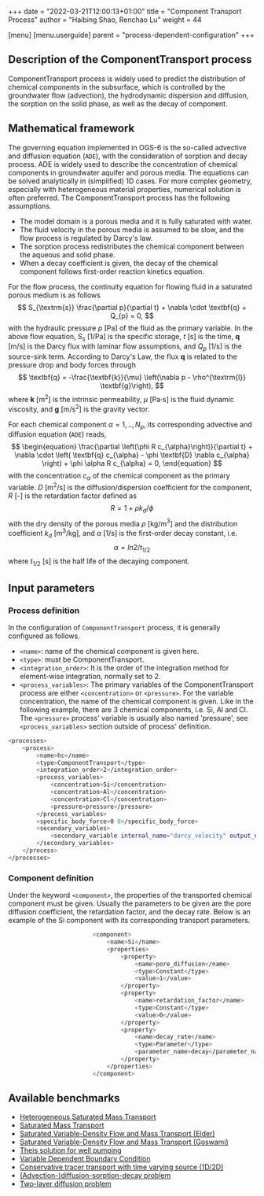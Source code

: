 +++
date = "2022-03-21T12:00:13+01:00"
title = "Component Transport Process"
author = "Haibing Shao, Renchao Lu"
weight = 44

[menu]
  [menu.userguide]
    parent = "process-dependent-configuration"
+++

## Description of the ComponentTransport process

ComponentTransport process is widely used to predict the distribution of chemical components in the subsurface, which is controlled by the groundwater flow (advection), the hydrodynamic dispersion and diffusion, the sorption on the solid phase, as well as the decay of component.

## Mathematical framework

The governing equation implemented in OGS-6 is the so-called advective and diffusion equation (`ADE`), with the consideration of sorption and decay process. ADE is widely used to describe the concentration of chemical components in groundwater aquifer and porous media. The equations can be solved analytically in (simplified) 1D cases. For more complex geometry, especially with heterogeneous material properties, numerical solution is often preferred. The ComponentTransport process has the following assumptions.

* The model domain is a porous media and it is fully saturated with water.
* The fluid velocity in the porous media is assumed to be slow, and the flow process is regulated by Darcy's law.
* The sorption process redistributes the chemical component between the aqueous and solid phase.
* When a decay coefficient is given, the decay of the chemical component follows first-order reaction kinetics equation.

For the flow process, the continuity equation for flowing fluid in a saturated porous medium is as follows
$$
S_{\textrm{s}} \frac{\partial p}{\partial t} + \nabla \cdot \textbf{q} + Q_{p} = 0,
$$
with the hydraulic pressure $p$ [Pa] of the fluid as the primary variable. In the above flow equation, $S_{\textrm{s}}$ [1/Pa] is the specific storage, $t$ [s] is the time, $\textbf{q}$ [m/s] is the Darcy flux with laminar flow assumptions, and $Q_{p}$ [1/s] is the source-sink term. According to Darcy's Law, the flux $\textbf{q}$ is related to the pressure drop and body forces through
$$
\textbf{q} = -\frac{\textbf{k}}{\mu} \left(\nabla p - \rho^{\textrm{l}} \textbf{g}\right),
$$
where $\textbf{k}$ [m$^2$] is the intrinsic permeability, $\mu$ [Pa$\cdot$s] is the fluid dynamic viscosity, and $\textbf{g}$ [m/s$^2$] is the gravity vector.

For each chemical component $\alpha = 1, .., N_p$, its corresponding advective and diffusion equation (`ADE`) reads,
$$
\begin{equation}
\frac{\partial \left(\phi R c_{\alpha}\right)}{\partial t} + \nabla \cdot \left( \textbf{q} c_{\alpha} - \phi \textbf{D} \nabla c_{\alpha} \right) + \phi \alpha R c_{\alpha} = 0,
\end{equation}
$$
with the concentration $c_{\alpha}$ of the chemical component as the primary variable. $D$ [m$^2$/s] is the diffusion/dispersion coefficient for the component, $R$ [-] is the retardation factor defined as
$$
R = 1 + \rho k_{d} / \phi
$$
with the dry density of the porous media $\rho$ [kg/m$^3$] and the distribution coefficient $k_d$ [m$^3$/kg], and $\alpha$ [1/s] is the first-order decay constant, i.e.
$$
\alpha = ln 2 / t_{1/2}
$$
where $t_{1/2}$ [s] is the half life of the decaying component.

## Input parameters

### Process definition

In the configuration of `ComponentTransport` process, it is generally configured as follows.

* `<name>`: name of the chemical component is given here.
* `<type>`: must be ComponentTransport.
* `<integration_order>`: It is the order of the integration method for element-wise integration, normally set to 2.
* `<process_variables>`: The primary variables of the ComponentTransport process are either `<concentration>` or  `<pressure>`. For the variable concentration, the name of the chemical component is given. Like in the following example, there are 3 chemical components, i.e. Si, Al and Cl. The `<pressure>` process' variable is usually also named 'pressure', see `<process_variables>` section outside of process' definition.

```bash
<processes>
    <process>
        <name>hc</name>
        <type>ComponentTransport</type>
        <integration_order>2</integration_order>
        <process_variables>
            <concentration>Si</concentration>
            <concentration>Al</concentration>
            <concentration>Cl</concentration>
            <pressure>pressure</pressure>
        </process_variables>
        <specific_body_force>0 0</specific_body_force>
        <secondary_variables>
            <secondary_variable internal_name="darcy_velocity" output_name="darcy_velocity"/>
        </secondary_variables>
    </process>
</processes>
```

### Component definition

Under the keyword `<component>`, the properties of the transported chemical component must be given. Usually the parameters to be given are the pore diffusion coefficient, the retardation factor, and the decay rate. Below is an example of the Si component with its corresponding transport parameters.

```bash
                        <component>
                            <name>Si</name>
                            <properties>
                                <property>
                                    <name>pore_diffusion</name>
                                    <type>Constant</type>
                                    <value>1</value>
                                </property>
                                <property>
                                    <name>retardation_factor</name>
                                    <type>Constant</type>
                                    <value>0</value>
                                </property>
                                <property>
                                    <name>decay_rate</name>
                                    <type>Parameter</type>
                                    <parameter_name>decay</parameter_name>
                                </property>
                            </properties>
                        </component>
```

## Available benchmarks

* [Heterogeneous Saturated Mass Transport](https://www.opengeosys.org/docs/benchmarks/hydro-component/hc_ogs6-vs-ogs5/)
* [Saturated Mass Transport](https://www.opengeosys.org/docs/benchmarks/hydro-component/hydro-component/)
* [Saturated Variable-Density Flow and Mass Transport (Elder)](https://www.opengeosys.org/docs/benchmarks/hydro-component/elder/)
* [Saturated Variable-Density Flow and Mass Transport (Goswami)](https://www.opengeosys.org/docs/benchmarks/hydro-component/goswami/)
* [Theis solution for well pumping](https://www.opengeosys.org/docs/benchmarks/hydro-component/theis/hc_theis/)
* [Variable Dependent Boundary Condition](https://www.opengeosys.org/docs/benchmarks/hydro-component/vdbc/)
* [Conservative tracer transport with time varying source (1D/2D)](https://www.opengeosys.org/docs/benchmarks/hydro-component/contracer/contracer/)
* [(Advection-)diffusion-sorption-decay problem](https://www.opengeosys.org/docs/benchmarks/notebooks/diffusionsorptiondecay/)
* [Two-layer diffusion problem](https://www.opengeosys.org/docs/benchmarks/notebooks/multilayerdiffusion/)
